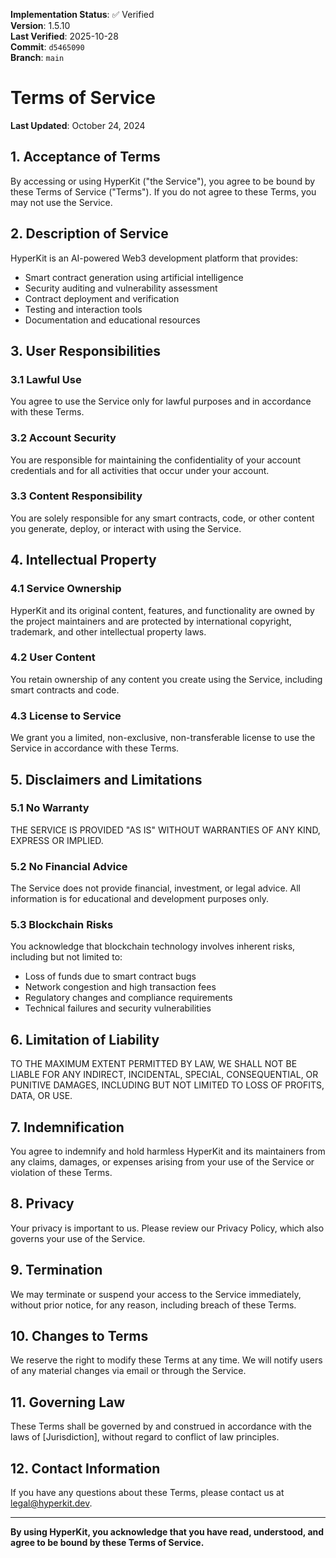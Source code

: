 <!-- AUDIT_BADGE_START -->
**Implementation Status**: ✅ Verified  
**Version**: 1.5.10  
**Last Verified**: 2025-10-28  
**Commit**: `d5465090`  
**Branch**: `main`  
<!-- AUDIT_BADGE_END -->

# Terms of Service

**Last Updated**: October 24, 2024

## 1. Acceptance of Terms

By accessing or using HyperKit ("the Service"), you agree to be bound by these Terms of Service ("Terms"). If you do not agree to these Terms, you may not use the Service.

## 2. Description of Service

HyperKit is an AI-powered Web3 development platform that provides:
- Smart contract generation using artificial intelligence
- Security auditing and vulnerability assessment
- Contract deployment and verification
- Testing and interaction tools
- Documentation and educational resources

## 3. User Responsibilities

### 3.1 Lawful Use
You agree to use the Service only for lawful purposes and in accordance with these Terms.

### 3.2 Account Security
You are responsible for maintaining the confidentiality of your account credentials and for all activities that occur under your account.

### 3.3 Content Responsibility
You are solely responsible for any smart contracts, code, or other content you generate, deploy, or interact with using the Service.

## 4. Intellectual Property

### 4.1 Service Ownership
HyperKit and its original content, features, and functionality are owned by the project maintainers and are protected by international copyright, trademark, and other intellectual property laws.

### 4.2 User Content
You retain ownership of any content you create using the Service, including smart contracts and code.

### 4.3 License to Service
We grant you a limited, non-exclusive, non-transferable license to use the Service in accordance with these Terms.

## 5. Disclaimers and Limitations

### 5.1 No Warranty
THE SERVICE IS PROVIDED "AS IS" WITHOUT WARRANTIES OF ANY KIND, EXPRESS OR IMPLIED.

### 5.2 No Financial Advice
The Service does not provide financial, investment, or legal advice. All information is for educational and development purposes only.

### 5.3 Blockchain Risks
You acknowledge that blockchain technology involves inherent risks, including but not limited to:
- Loss of funds due to smart contract bugs
- Network congestion and high transaction fees
- Regulatory changes and compliance requirements
- Technical failures and security vulnerabilities

## 6. Limitation of Liability

TO THE MAXIMUM EXTENT PERMITTED BY LAW, WE SHALL NOT BE LIABLE FOR ANY INDIRECT, INCIDENTAL, SPECIAL, CONSEQUENTIAL, OR PUNITIVE DAMAGES, INCLUDING BUT NOT LIMITED TO LOSS OF PROFITS, DATA, OR USE.

## 7. Indemnification

You agree to indemnify and hold harmless HyperKit and its maintainers from any claims, damages, or expenses arising from your use of the Service or violation of these Terms.

## 8. Privacy

Your privacy is important to us. Please review our Privacy Policy, which also governs your use of the Service.

## 9. Termination

We may terminate or suspend your access to the Service immediately, without prior notice, for any reason, including breach of these Terms.

## 10. Changes to Terms

We reserve the right to modify these Terms at any time. We will notify users of any material changes via email or through the Service.

## 11. Governing Law

These Terms shall be governed by and construed in accordance with the laws of [Jurisdiction], without regard to conflict of law principles.

## 12. Contact Information

If you have any questions about these Terms, please contact us at legal@hyperkit.dev.

---

**By using HyperKit, you acknowledge that you have read, understood, and agree to be bound by these Terms of Service.**
